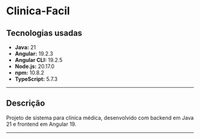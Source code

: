 # Clinica-Facil

## Tecnologias usadas

- **Java:** 21  
- **Angular:** 19.2.3  
- **Angular CLI:** 19.2.5  
- **Node.js:** 20.17.0  
- **npm:** 10.8.2  
- **TypeScript:** 5.7.3  

---

## Descrição

Projeto de sistema para clínica médica, desenvolvido com backend em Java 21 e frontend em Angular 19.  

---
